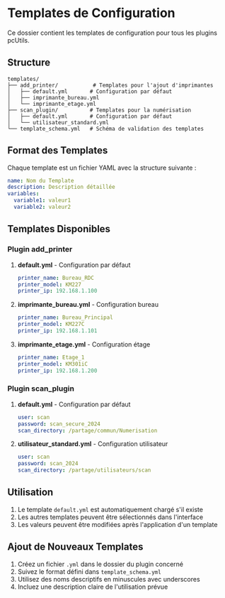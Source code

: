 # Templates de Configuration

Ce dossier contient les templates de configuration pour tous les plugins pcUtils.

## Structure

```
templates/
├── add_printer/           # Templates pour l'ajout d'imprimantes
│   ├── default.yml       # Configuration par défaut
│   ├── imprimante_bureau.yml
│   └── imprimante_etage.yml
├── scan_plugin/          # Templates pour la numérisation
│   ├── default.yml       # Configuration par défaut
│   └── utilisateur_standard.yml
└── template_schema.yml   # Schéma de validation des templates
```

## Format des Templates

Chaque template est un fichier YAML avec la structure suivante :

```yaml
name: Nom du Template
description: Description détaillée
variables:
  variable1: valeur1
  variable2: valeur2
```

## Templates Disponibles

### Plugin add_printer

1. **default.yml** - Configuration par défaut
   ```yaml
   printer_name: Bureau_RDC
   printer_model: KM227
   printer_ip: 192.168.1.100
   ```

2. **imprimante_bureau.yml** - Configuration bureau
   ```yaml
   printer_name: Bureau_Principal
   printer_model: KM227C
   printer_ip: 192.168.1.101
   ```

3. **imprimante_etage.yml** - Configuration étage
   ```yaml
   printer_name: Etage_1
   printer_model: KM301iC
   printer_ip: 192.168.1.200
   ```

### Plugin scan_plugin

1. **default.yml** - Configuration par défaut
   ```yaml
   user: scan
   password: scan_secure_2024
   scan_directory: /partage/commun/Numerisation
   ```

2. **utilisateur_standard.yml** - Configuration utilisateur
   ```yaml
   user: scan
   password: scan_2024
   scan_directory: /partage/utilisateurs/scan
   ```

## Utilisation

1. Le template `default.yml` est automatiquement chargé s'il existe
2. Les autres templates peuvent être sélectionnés dans l'interface
3. Les valeurs peuvent être modifiées après l'application d'un template

## Ajout de Nouveaux Templates

1. Créez un fichier `.yml` dans le dossier du plugin concerné
2. Suivez le format défini dans `template_schema.yml`
3. Utilisez des noms descriptifs en minuscules avec underscores
4. Incluez une description claire de l'utilisation prévue
